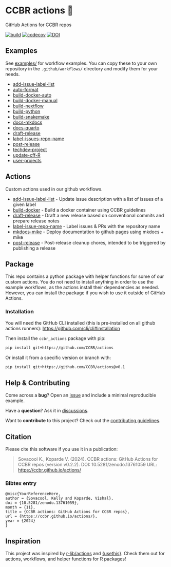 # CCBR actions 🤖

<!-- README.md is generated from README.qmd. Please edit that file -->

GitHub Actions for CCBR repos

[![build](https://github.com/CCBR/actions/actions/workflows/build-python.yml/badge.svg)](https://github.com/CCBR/actions/actions/workflows/build-python.yml)
[![codecov](https://codecov.io/gh/CCBR/actions/graph/badge.svg?token=yCtBbX4tap)](https://codecov.io/gh/CCBR/actions)
[![DOI](https://zenodo.org/badge/DOI/10.5281/zenodo.13761059.svg)](https://doi.org/10.5281/zenodo.13761059)

## Examples

See [examples/](examples) for workflow examples. You can copy these to
your own repository in the `.github/workflows/` directory and modify
them for your needs.

- [add-issue-label-list](examples/add-issue-label-list.yml)
- [auto-format](examples/auto-format.yml)
- [build-docker-auto](examples/build-docker-auto.yml)
- [build-docker-manual](examples/build-docker-manual.yml)
- [build-nextflow](examples/build-nextflow.yml)
- [build-python](examples/build-python.yml)
- [build-snakemake](examples/build-snakemake.yml)
- [docs-mkdocs](examples/docs-mkdocs.yml)
- [docs-quarto](examples/docs-quarto.yml)
- [draft-release](examples/draft-release.yml)
- [label-issues-repo-name](examples/label-issues-repo-name.yml)
- [post-release](examples/post-release.yml)
- [techdev-project](examples/techdev-project.yml)
- [update-cff-R](examples/update-cff-R.yml)
- [user-projects](examples/user-projects.yml)

## Actions

Custom actions used in our github workflows.

- [add-issue-label-list](add-issue-label-list) - Update issue
  description with a list of issues of a given label
- [build-docker](build-docker) - Build a docker container using CCBR
  guidelines
- [draft-release](draft-release) - Draft a new release based on
  conventional commits and prepare release notes
- [label-issue-repo-name](label-issue-repo-name) - Label issues & PRs
  with the repository name
- [mkdocs-mike](mkdocs-mike) - Deploy documentation to github pages
  using mkdocs + mike
- [post-release](post-release) - Post-release cleanup chores, intended
  to be triggered by publishing a release

## Package

This repo contains a python package with helper functions for some of
our custom actions. You do not need to install anything in order to use
the example workflows, as the actions install their dependencies as
needed. However, you can install the package if you wish to use it
outside of GitHub Actions.

### Installation

You will need the GitHub CLI installed (this is pre-installed on all
github actions runners): https://github.com/cli/cli#installation

Then install the `ccbr_actions` package with pip:

```bash
pip install git+https://github.com/CCBR/actions
```

Or install it from a specific version or branch with:

```bash
pip install git+https://github.com/CCBR/actions@v0.1
```

## Help & Contributing

Come across a **bug**? Open an
[issue](https://github.com/CCBR/actions/issues) and include a minimal
reproducible example.

Have a **question**? Ask it in
[discussions](https://github.com/CCBR/actions/discussions).

Want to **contribute** to this project? Check out the [contributing
guidelines](.github/CONTRIBUTING.md).

## Citation

Please cite this software if you use it in a publication:

> Sovacool K., Koparde V. (2024). CCBR actions: GitHub Actions for CCBR
> repos (version v0.2.2). DOI: 10.5281/zenodo.13761059 URL:
> https://ccbr.github.io/actions/

### Bibtex entry

    @misc{YourReferenceHere,
    author = {Sovacool, Kelly and Koparde, Vishal},
    doi = {10.5281/zenodo.13761059},
    month = {11},
    title = {CCBR actions: GitHub Actions for CCBR repos},
    url = {https://ccbr.github.io/actions/},
    year = {2024}
    }

## Inspiration

This project was inspired by
[r-lib/actions](https://github.com/r-lib/actions/) and
[{usethis}](https://usethis.r-lib.org/reference/github_actions.html).
Check them out for actions, workflows, and helper functions for R
packages!
